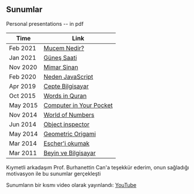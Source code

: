 ## Sunumlar
Personal presentations -- in pdf

Time | Link
---- | ----
Feb 2021 | [Mucem Nedir?](Mucem%20Nedir.pdf)
Jan 2021 | [Güneş Saati](Günes%20saati.pdf)
Nov 2020 | [Mimar Sinan](Mimar%20Sinan%20sunum.pdf)
Feb 2020 | [Neden JavaScript](Neden%20JavaScript.pdf)
Apr 2019 | [Cepte Bilgisayar](Cepte%20Bilgisayar.pdf)
Oct 2015 | [Words in Quran](Words%20in%20Quran.pdf)
May 2015 | [Computer in Your Pocket](Computer%20in%20Your%20Pocket.pdf)
Nov 2014 | [World of Numbers](World%20of%20Numbers.pdf)
Jun 2014 | [Object inspector](object%20inspector%20in%20Java.pdf)
May 2014 | [Geometric Origami](Geometric%20Origami.pdf)
Mar 2014 | [Escher'i okumak](Escher'i%20okumak.pdf)
Mar 2011 | [Beyin ve Bilgisayar](Beyin%20ve%20Bilgisayar.pdf)


Kıymetli arkadaşım Prof. Burhanettin Can'a teşekkür ederim, onun sağladığı motivasyon ile bu sunumlar gerçekleşti

Sunumların bir kısmı video olarak yayınlandı:
[YouTube](https://www.youtube.com/playlist?list=PLBDiqooDrruuqhVcyzurhpr2tWOOhtzZ6)